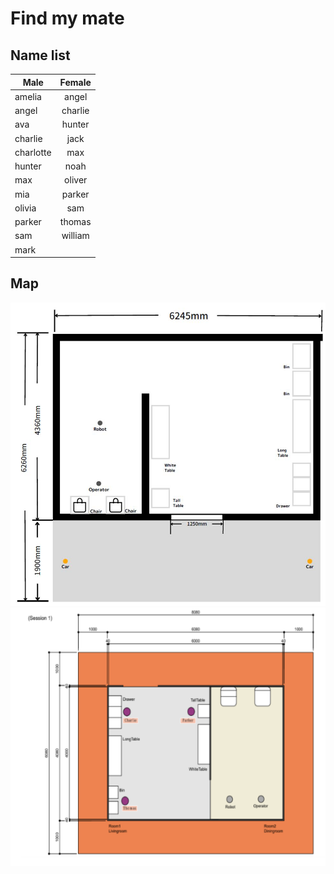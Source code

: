 # Find my mate

## Name list

|   Male        |    Female     |
|-----------    |:-------------:|
| amelia        |  angel        |
|  angel        | charlie       |
|  ava          |  hunter       |
|  charlie      |   jack        |
|  charlotte    |  max          |
|  hunter       | noah          |
|   max         | oliver        |
|  mia          | parker        |
|  olivia       | sam           |
|  parker       |  thomas       |
|  sam          | william       |
|   mark        |    |

## Map
   ![map](./img/map.jpg)
   ![fmm-map](./img/fmm_map.png)